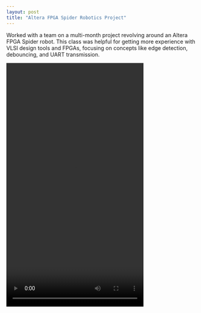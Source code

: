 ```yaml
---
layout: post
title: "Altera FPGA Spider Robotics Project"
---
```


Worked with a team on a multi-month project revolving around an Altera FPGA Spider robot. This class was helpful for getting more experience with VLSI design tools and FPGAs, focusing on concepts like edge detection, debouncing, and UART transmission.  

<video width="360" height="640" controls>
  <source src="/assets/vid/spider.mp4" type="video/mp4">
</video>

